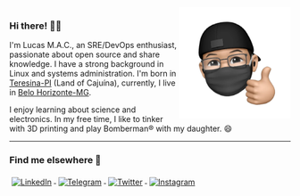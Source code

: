 <img src="me-memoji.png" align="right" style="max-width:200px;">

### Hi there! 👋🏼

I'm Lucas M.A.C., an SRE/DevOps enthusiast, passionate about open source and share knowledge. I have a strong background in Linux and systems administration. I'm born in [Teresina-PI](https://pt.wikipedia.org/wiki/Teresina) (Land of Cajuína), currently, I live in [Belo Horizonte-MG](https://pt.wikipedia.org/wiki/Belo_Horizonte).

I enjoy learning about science and electronics. In my free time, I like to tinker with 3D printing and play Bomberman® with my daughter. 😄

---
### Find me elsewhere 📢
<p align="left">
  <a href="https://linkedin.com/in/olucasmac/" target="_blank">
    <img src="https://raw.githubusercontent.com/olucasmac/ColoredBadges/master/svg/social/linkedin.svg" alt="LinkedIn" style="vertical-align:top; margin:4px">
  </a>

  <a href="https://t.me/olucasmac" target="_blank">
    <img src="https://raw.githubusercontent.com/olucasmac/ColoredBadges/master/svg/social/telegram.svg" alt="Telegram" style="vertical-align:top; margin:4px">
  </a>  

  <a href="https://twitter.com/olucasmac" target="_blank">
    <img src="https://raw.githubusercontent.com/olucasmac/ColoredBadges/master/svg/social/twitter.svg" alt="Twitter" style="vertical-align:top; margin:4px">
  </a>  

  <a href="https://instagram.com/olucasmac/" target="_blank">
    <img src="https://raw.githubusercontent.com/olucasmac/ColoredBadges/master/svg/social/instagram.svg" alt="Instagram" style="vertical-align:top; margin:4px">
  </a>
</p>
